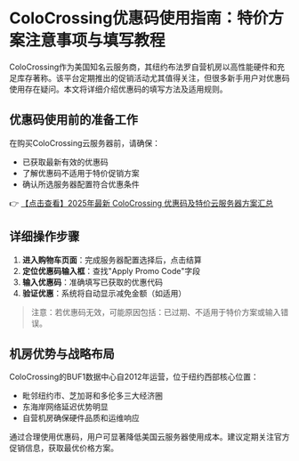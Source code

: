 # ColoCrossing优惠码使用指南：特价方案注意事项与填写教程

ColoCrossing作为美国知名云服务商，其纽约布法罗自营机房以高性能硬件和充足库存著称。该平台定期推出的促销活动尤其值得关注，但很多新手用户对优惠码使用存在疑问。本文将详细介绍优惠码的填写方法及适用规则。

## 优惠码使用前的准备工作

在购买ColoCrossing云服务器前，请确保：
- 已获取最新有效的优惠码
- 了解优惠码不适用于特价促销方案
- 确认所选服务器配置符合优惠条件

👉 [【点击查看】2025年最新 ColoCrossing 优惠码及特价云服务器方案汇总](https://bit.ly/ColoCrossing)

## 详细操作步骤

1. **进入购物车页面**：完成服务器配置选择后，点击结算
2. **定位优惠码输入框**：查找"Apply Promo Code"字段
3. **输入优惠码**：准确填写已获取的优惠代码
4. **验证优惠**：系统将自动显示减免金额（如适用）

> 注意：若优惠码无效，可能原因包括：已过期、不适用于特价方案或输入错误。

## 机房优势与战略布局

ColoCrossing的BUF1数据中心自2012年运营，位于纽约西部核心位置：
- 毗邻纽约市、芝加哥和多伦多三大经济圈
- 东海岸网络延迟优势明显
- 自营机房确保硬件品质和运维响应

通过合理使用优惠码，用户可显著降低美国云服务器使用成本。建议定期关注官方促销信息，获取最优价格方案。